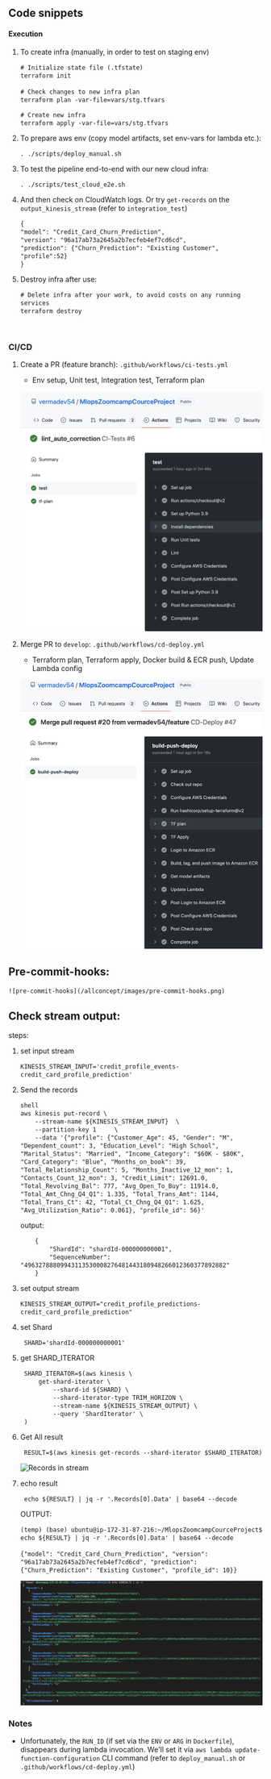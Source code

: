 ## Code snippets



#### Execution


1. To create infra (manually, in order to test on staging env)
    ```shell
    # Initialize state file (.tfstate)
    terraform init

    # Check changes to new infra plan
    terraform plan -var-file=vars/stg.tfvars
    ```

    ```shell
    # Create new infra
    terraform apply -var-file=vars/stg.tfvars
    ```

2. To prepare aws env (copy model artifacts, set env-vars for lambda etc.):
    ```
    . ./scripts/deploy_manual.sh
    ```

3. To test the pipeline end-to-end with our new cloud infra:
    ```
    . ./scripts/test_cloud_e2e.sh
    ```

4. And then check on CloudWatch logs. Or try `get-records` on the `output_kinesis_stream` (refer to `integration_test`)

    ```
   {
    "model": "Credit_Card_Churn_Prediction",
    "version": "96a17ab73a2645a2b7ecfeb4ef7cd6cd",
    "prediction": {"Churn_Prediction": "Existing Customer", "profile":52}
    }

    ```


5. Destroy infra after use:
    ```shell
    # Delete infra after your work, to avoid costs on any running services
    terraform destroy
    ```

<br>

### CI/CD

1. Create a PR (feature branch): `.github/workflows/ci-tests.yml`
    * Env setup, Unit test, Integration test, Terraform plan

    ![ci-test](/allconcept/images/CI-tests.png)
2. Merge PR to `develop`: `.github/workflows/cd-deploy.yml`
    * Terraform plan, Terraform apply, Docker build & ECR push, Update Lambda config

    ![cd-deploy](/allconcept/images/CD-deploy.png)
    
    

## Pre-commit-hooks:
    ![pre-commit-hooks](/allconcept/images/pre-commit-hooks.png)





## Check stream output:
steps:
1. set input stream
   ```
   KINESIS_STREAM_INPUT='credit_profile_events-credit_card_profile_prediction'

    ```

2. Send the records

   ```
   shell
   aws kinesis put-record \
       --stream-name ${KINESIS_STREAM_INPUT}  \
       --partition-key 1     \
       --data '{"profile": {"Customer_Age": 45, "Gender": "M", "Dependent_count": 3, "Education_Level": "High School", "Marital_Status": "Married", "Income_Category": "$60K - $80K", "Card_Category": "Blue", "Months_on_book": 39, "Total_Relationship_Count": 5, "Months_Inactive_12_mon": 1, "Contacts_Count_12_mon": 3, "Credit_Limit": 12691.0, "Total_Revolving_Bal": 777, "Avg_Open_To_Buy": 11914.0, "Total_Amt_Chng_Q4_Q1": 1.335, "Total_Trans_Amt": 1144, "Total_Trans_Ct": 42, "Total_Ct_Chng_Q4_Q1": 1.625, "Avg_Utilization_Ratio": 0.061}, "profile_id": 56}'
    ```
   output:

    ```
        {
            "ShardId": "shardId-000000000001",
            "SequenceNumber": "49632788809943113530008276481443180948266012360377892882"
        }
    ```

3. set output stream

    ```
    KINESIS_STREAM_OUTPUT="credit_profile_predictions-credit_card_profile_prediction"
    ```

4. set Shard
   ```
    SHARD='shardId-000000000001'
    ```
5. get SHARD_ITERATOR
   ```
    SHARD_ITERATOR=$(aws kinesis \
        get-shard-iterator \
            --shard-id ${SHARD} \
            --shard-iterator-type TRIM_HORIZON \
            --stream-name ${KINESIS_STREAM_OUTPUT} \
            --query 'ShardIterator' \
    )
    ```
6. Get All result
   ```
    RESULT=$(aws kinesis get-records --shard-iterator $SHARD_ITERATOR)
    ```
    ![Records in stream](/allconcept/images/echo1.png)

7. echo result
   ```
    echo ${RESULT} | jq -r '.Records[0].Data' | base64 --decode

    ```
    OUTPUT:

    ```
    (temp) (base) ubuntu@ip-172-31-87-216:~/MlopsZoomcampCourceProject$ echo ${RESULT} | jq -r '.Records[0].Data' | base64 --decode

    {"model": "Credit_Card_Churn_Prediction", "version": "96a17ab73a2645a2b7ecfeb4ef7cd6cd", "prediction": {"Churn_Prediction": "Existing Customer", "profile_id": 10}}

    ```

    ![result](/allconcept/images/echo2.png)







### Notes

* Unfortunately, the `RUN_ID` (if set via the `ENV` or `ARG` in `Dockerfile`), disappears during lambda invocation.
We'll set it via `aws lambda update-function-configuration` CLI command (refer to `deploy_manual.sh` or `.github/workflows/cd-deploy.yml`)
